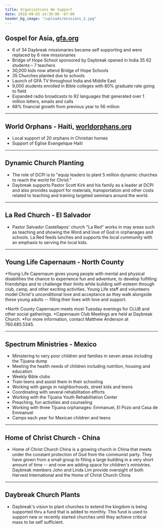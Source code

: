 ```yaml
---
title: Organizations We Support
date: 2018-09-03 14:39:00 -07:00
header_bg_image: "/uploads/missions_2.jpg"
---
```


## Gospel for Asia, [gfa.org](http://gfa.org)

* 6 of 34 Daybreak missionaries became self supporting and were replaced by 6 new missionaries
* Bridge of Hope School sponsored by Daybreak opened in India 35 62 students – 7 teachers
* 30,000 kids now attend Bridge of Hope Schools
* 35 Churches planted due to schools
* Launch of GFA TV throughout India and Middle East
* 9,000 students enrolled in Bible colleges with 80% graduate rate going to field
* Expanded radio broadcasts to 92 languages that generated over 1 million  letters, emails and calls
* 68% financial growth from previous year to 56 million

---

## World Orphans - Haiti, [worldorphans.org](worldorphans.org)

* Local support of 20 orphans in Christian homes
* Support of Eglise Evangelique Haiti

---

## Dynamic Church Planting

* The role of DCPI is to "equip leaders to plant 5 million dynamic churches to reach the world for Christ."
* Daybreak supports Pastor Scott Kirk and his family as a leader at DCPI and also provides support for materials, transportation and other costs related to teaching and training targeted seminars around the world.

---

## La Red Church - El Salvador

* Pastor Salvador Castellapos' church "La Red" works in may areas such as teaching and showing the Word and love of God in orphanages and schools.  La Red feeds lunches and supports the local community with an emphasis to serving the local kids.

---

## Young Life Capernaum - North County

*Young Life Capernaum  gives young people with mental and physical disabilities the chance to experience fun and adventure, to develop fulfilling friendships and to challenge their limits while building self-esteem through club, camp, and other exciting activities. Young Life staff and volunteers model Christ's unconditional love and acceptance as they walk alongside these young adults -- filling their lives with love and support.

*North County Capernaum meets most Tuesday evenings for CLUB and other social gatherings.
*Capernaum Club Meetings are held at Daybreak Church.
*For more information, contact Matthew Anderson at 760.685.5345.

---

## Spectrum Ministries - Mexico

* Ministering  to very poor children and families in seven areas including the Tijuana dump
* Meeting the health needs of children including nutrition, housing and education
* Weekly Bible clubs
* Train teens and assist them in their schooling
* Working with gangs in neighborhoods, street kids and teens
* Coordinating with several rehabilitation efforts
* Working with the Tijuana Youth Rehabilitation Center
* Preaching, fun activities and counseling
* Working with three Tijuana orphanages: Emmanuel, El Pozo and Casa de Emmanuel
* Camps each year for Mexican children and teens

---

## Home of Christ Church - China

* Home of Christ Church China is a growing church in China that meets under the constant protection of God from the communist party. They have grown from a small group to filling a large building in a very short amount of time -- and now are adding space for children's ministries. Daybreak members John and Linda Lim provide oversight of both Harvest International and the Home of Christ Church China.

---

## Daybreak Church Plants

* Daybreak's vision to plant churches to extend the kingdom is being supported thru a fund that is added to monthly. This fund is used to support new or recently started churches until they achieve critical mass to be self sufficient.
